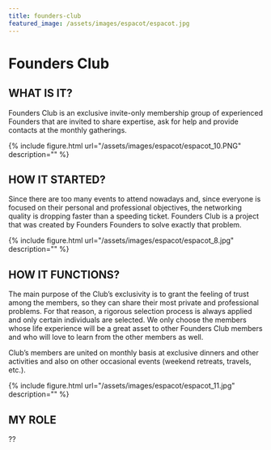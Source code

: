 ```yaml
---
title: founders-club
featured_image: /assets/images/espacot/espacot.jpg
---
```

# Founders Club

## WHAT IS IT?

Founders Club is an exclusive invite-only membership group of experienced Founders that are invited to share expertise, ask for help and provide contacts at the monthly gatherings.

{% include figure.html url="/assets/images/espacot/espacot_10.PNG" description="" %}

## HOW IT STARTED?

Since there are too many events to attend nowadays and, since everyone is focused on their personal and professional objectives, the networking quality is dropping faster than a speeding ticket. Founders Club is a project that was created by Founders Founders to solve exactly that problem.

{% include figure.html url="/assets/images/espacot/espacot_8.jpg" description="" %}

## HOW IT FUNCTIONS?

The main purpose of the Club’s exclusivity is to grant the feeling of trust among the members, so they can share their most private and professional problems. For that reason, a rigorous selection process is always applied and only certain individuals are selected. We only choose the members whose life experience will be a great asset to other Founders Club members and who will love to learn from the other members as well.

Club’s members are united on monthly basis at exclusive dinners and other activities and also on other occasional events (weekend retreats, travels, etc.).

{% include figure.html url="/assets/images/espacot/espacot_11.jpg" description="" %}

## MY ROLE

??